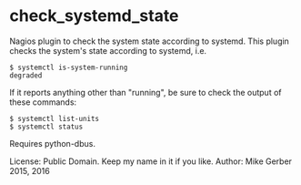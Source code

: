 check_systemd_state
===================
Nagios plugin to check the system state according to systemd. This plugin checks
the system's state according to systemd, i.e.

    $ systemctl is-system-running
    degraded

If it reports anything other than "running", be sure to check the output of
these commands:

    $ systemctl list-units
    $ systemctl status

Requires python-dbus.

License: Public Domain. Keep my name in it if you like.
Author:  Mike Gerber 2015, 2016
